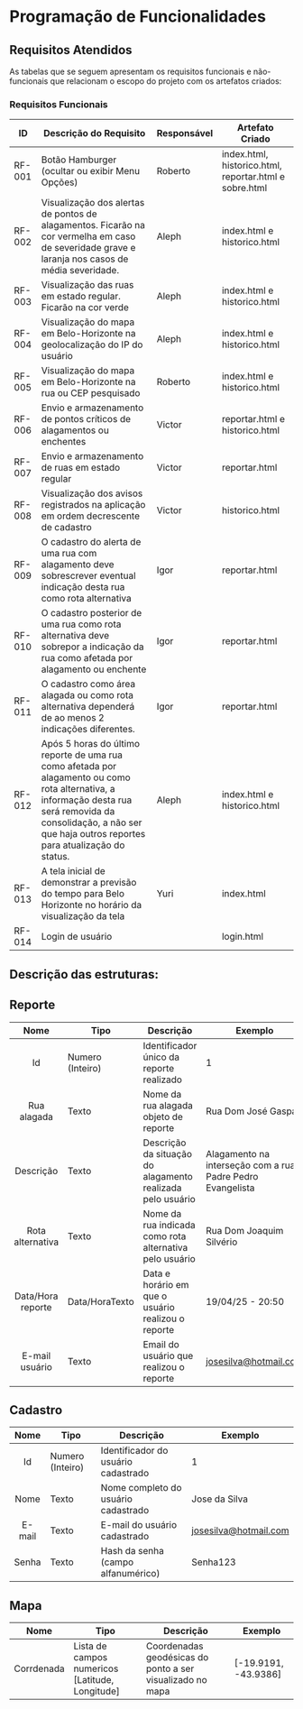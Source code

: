# Programação de Funcionalidades

## Requisitos Atendidos

As tabelas que se seguem apresentam os requisitos funcionais e não-funcionais que relacionam o escopo do projeto com os artefatos criados:

### Requisitos Funcionais

|ID    | Descrição do Requisito | Responsável | Artefato Criado |
|------|------------------------|------------|-----------------|
|RF-001| Botão Hamburger (ocultar ou exibir Menu Opções) | Roberto | index.html, historico.html, reportar.html e sobre.html |
|RF-002| Visualização dos alertas de pontos de alagamentos. Ficarão na cor vermelha em caso de severidade grave e laranja nos casos de média severidade. | Aleph | index.html e historico.html |
|RF-003| Visualização das ruas em estado regular. Ficarão na cor verde | Aleph | index.html e historico.html |
|RF-004| Visualização do mapa em Belo-Horizonte na geolocalização do IP do usuário | Aleph | index.html e historico.html |
|RF-005| Visualização do mapa em Belo-Horizonte na rua ou CEP pesquisado | Roberto | index.html e historico.html |
|RF-006| Envio e armazenamento de pontos críticos de alagamentos ou enchentes | Victor | reportar.html e historico.html |
|RF-007| Envio e armazenamento de ruas em estado regular | Victor | reportar.html |
|RF-008| Visualização dos avisos registrados na aplicação em ordem decrescente de cadastro | Victor | historico.html |
|RF-009| O cadastro do alerta de uma rua com alagamento deve sobrescrever eventual indicação desta rua como rota alternativa | Igor | reportar.html |
|RF-010| O cadastro posterior de uma rua como rota alternativa deve sobrepor a indicação da rua como afetada por alagamento ou enchente | Igor | reportar.html |
|RF-011| O cadastro como área alagada ou como rota alternativa dependerá de ao menos 2 indicações diferentes. | Igor | reportar.html |
|RF-012| Após 5 horas do último reporte de uma rua como afetada por alagamento ou como rota alternativa, a informação desta rua será removida da consolidação, a não ser que haja outros reportes para atualização do status. | Aleph | index.html e historico.html |
|RF-013| A tela inicial de demonstrar a previsão do tempo para Belo Horizonte no horário da visualização da tela | Yuri | index.html |
|RF-014| Login de usuário |  | login.html |


## Descrição das estruturas:

## Reporte
|  **Nome**      | **Tipo**          | **Descrição**                             | **Exemplo**                                    |
|:--------------:|-------------------|-------------------------------------------|------------------------------------------------|
|   Id           | Numero (Inteiro)  | Identificador único da reporte realizado           | 1                                              |
| Rua alagada        | Texto             | Nome da rua alagada objeto de reporte                      | Rua Dom José Gaspar                                    |
| Descrição       | Texto             | Descrição da situação do alagamento realizada pelo usuário                       | Alagamento na interseção com a rua Padre Pedro Evangelista                            |
| Rota alternativa  | Texto  | Nome da rua indicada como rota alternativa pelo usuário | Rua Dom Joaquim Silvério                  |
| Data/Hora reporte  | Data/HoraTexto  | Data e horário em que o usuário realizou o reporte | 19/04/25 - 20:50                  |
| E-mail usuário  | Texto  | Email do usuário que realizou o reporte | josesilva@hotmail.com                  |

## Cadastro
|  **Nome**      | **Tipo**          | **Descrição**                             | **Exemplo**                                    |
|:--------------:|-------------------|-------------------------------------------|------------------------------------------------|
|   Id           | Numero (Inteiro)  | Identificador do usuário cadastrado           | 1                                              |
| Nome       | Texto             | Nome completo do usuário cadastrado                      | Jose da Silva                                    |
| E-mail       | Texto             | E-mail do usuário cadastrado                       | josesilva@hotmail.com
| Senha  | Texto | Hash da senha (campo alfanumérico) | Senha123                  |

## Mapa
|  **Nome**      | **Tipo**          | **Descrição**                             | **Exemplo**                                    |
|:--------------:|-------------------|-------------------------------------------|------------------------------------------------|
|   Corrdenada           | Lista de campos numericos [Latitude, Longitude]  | Coordenadas geodésicas do ponto a ser visualizado no mapa           | [-19.9191, -43.9386]                                              |
